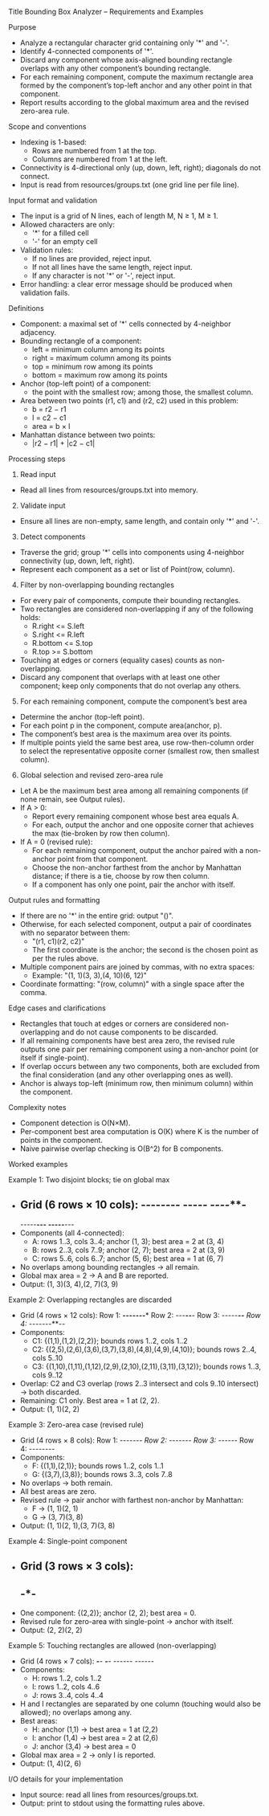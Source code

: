 Title
Bounding Box Analyzer – Requirements and Examples

Purpose
- Analyze a rectangular character grid containing only '*' and '-'.
- Identify 4-connected components of '*'.
- Discard any component whose axis-aligned bounding rectangle overlaps with any other component’s bounding rectangle.
- For each remaining component, compute the maximum rectangle area formed by the component’s top-left anchor and any other point in that component.
- Report results according to the global maximum area and the revised zero-area rule.

Scope and conventions
- Indexing is 1-based:
  - Rows are numbered from 1 at the top.
  - Columns are numbered from 1 at the left.
- Connectivity is 4-directional only (up, down, left, right); diagonals do not connect.
- Input is read from resources/groups.txt (one grid line per file line).

Input format and validation
- The input is a grid of N lines, each of length M, N ≥ 1, M ≥ 1.
- Allowed characters are only:
  - '*' for a filled cell
  - '-' for an empty cell
- Validation rules:
  - If no lines are provided, reject input.
  - If not all lines have the same length, reject input.
  - If any character is not '*' or '-', reject input.
- Error handling: a clear error message should be produced when validation fails.

Definitions
- Component: a maximal set of '*' cells connected by 4-neighbor adjacency.
- Bounding rectangle of a component:
  - left = minimum column among its points
  - right = maximum column among its points
  - top = minimum row among its points
  - bottom = maximum row among its points
- Anchor (top-left point) of a component:
  - the point with the smallest row; among those, the smallest column.
- Area between two points (r1, c1) and (r2, c2) used in this problem:
  - b = r2 − r1
  - l = c2 − c1
  - area = b × l
- Manhattan distance between two points:
  - |r2 − r1| + |c2 − c1|

Processing steps
1) Read input
- Read all lines from resources/groups.txt into memory.

2) Validate input
- Ensure all lines are non-empty, same length, and contain only '*' and '-'.

3) Detect components
- Traverse the grid; group '*' cells into components using 4-neighbor connectivity (up, down, left, right).
- Represent each component as a set or list of Point(row, column).

4) Filter by non-overlapping bounding rectangles
- For every pair of components, compute their bounding rectangles.
- Two rectangles are considered non-overlapping if any of the following holds:
  - R.right <= S.left
  - S.right <= R.left
  - R.bottom <= S.top
  - R.top >= S.bottom
- Touching at edges or corners (equality cases) counts as non-overlapping.
- Discard any component that overlaps with at least one other component; keep only components that do not overlap any others.

5) For each remaining component, compute the component’s best area
- Determine the anchor (top-left point).
- For each point p in the component, compute area(anchor, p).
- The component’s best area is the maximum area over its points.
- If multiple points yield the same best area, use row-then-column order to select the representative opposite corner (smallest row, then smallest column).

6) Global selection and revised zero-area rule
- Let A be the maximum best area among all remaining components (if none remain, see Output rules).
- If A > 0:
  - Report every remaining component whose best area equals A.
  - For each, output the anchor and one opposite corner that achieves the max (tie-broken by row then column).
- If A = 0 (revised rule):
  - For each remaining component, output the anchor paired with a non-anchor point from that component.
  - Choose the non-anchor farthest from the anchor by Manhattan distance; if there is a tie, choose by row then column.
  - If a component has only one point, pair the anchor with itself.

Output rules and formatting
- If there are no '*' in the entire grid: output "()".
- Otherwise, for each selected component, output a pair of coordinates with no separator between them:
  - "(r1, c1)(r2, c2)"
  - The first coordinate is the anchor; the second is the chosen point as per the rules above.
- Multiple component pairs are joined by commas, with no extra spaces:
  - Example: "(1, 1)(3, 3),(4, 10)(6, 12)"
- Coordinate formatting: "(row, column)" with a single space after the comma.

Edge cases and clarifications
- Rectangles that touch at edges or corners are considered non-overlapping and do not cause components to be discarded.
- If all remaining components have best area zero, the revised rule outputs one pair per remaining component using a non-anchor point (or itself if single-point).
- If overlap occurs between any two components, both are excluded from the final consideration (and any other overlapping ones as well).
- Anchor is always top-left (minimum row, then minimum column) within the component.

Complexity notes
- Component detection is O(N×M).
- Per-component best area computation is O(K) where K is the number of points in the component.
- Naive pairwise overlap checking is O(B^2) for B components.

Worked examples

Example 1: Two disjoint blocks; tie on global max
- Grid (6 rows × 10 cols):
  --**------
  --**--***-
  --**--***-
  ----------
  -----**---
  -----**---
- Components (all 4-connected):
  - A: rows 1..3, cols 3..4; anchor (1, 3); best area = 2 at (3, 4)
  - B: rows 2..3, cols 7..9; anchor (2, 7); best area = 2 at (3, 9)
  - C: rows 5..6, cols 6..7; anchor (5, 6); best area = 1 at (6, 7)
- No overlaps among bounding rectangles → all remain.
- Global max area = 2 → A and B are reported.
- Output: (1, 3)(3, 4),(2, 7)(3, 9)

Example 2: Overlapping rectangles are discarded
- Grid (4 rows × 12 cols):
  Row 1: **-------***
  Row 2: -*--**--***-
  Row 3: -----***--**
  Row 4: -------***--
- Components:
  - C1: {(1,1),(1,2),(2,2)}; bounds rows 1..2, cols 1..2
  - C2: {(2,5),(2,6),(3,6),(3,7),(3,8),(4,8),(4,9),(4,10)}; bounds rows 2..4, cols 5..10
  - C3: {(1,10),(1,11),(1,12),(2,9),(2,10),(2,11),(3,11),(3,12)}; bounds rows 1..3, cols 9..12
- Overlap: C2 and C3 overlap (rows 2..3 intersect and cols 9..10 intersect) → both discarded.
- Remaining: C1 only. Best area = 1 at (2, 2).
- Output: (1, 1)(2, 2)

Example 3: Zero-area case (revised rule)
- Grid (4 rows × 8 cols):
  Row 1: *-------
  Row 2: *-------
  Row 3: ------**
  Row 4: --------
- Components:
  - F: {(1,1),(2,1)}; bounds rows 1..2, cols 1..1
  - G: {(3,7),(3,8)}; bounds rows 3..3, cols 7..8
- No overlaps → both remain.
- All best areas are zero.
- Revised rule → pair anchor with farthest non-anchor by Manhattan:
  - F → (1, 1)(2, 1)
  - G → (3, 7)(3, 8)
- Output: (1, 1)(2, 1),(3, 7)(3, 8)

Example 4: Single-point component
- Grid (3 rows × 3 cols):
  ---
  -*-
  ---
- One component: {(2,2)}; anchor (2, 2); best area = 0.
- Revised rule for zero-area with single-point → anchor with itself.
- Output: (2, 2)(2, 2)

Example 5: Touching rectangles are allowed (non-overlapping)
- Grid (4 rows × 7 cols):
  **-***-
  **-***-
  ---*---
  ---*---
- Components:
  - H: rows 1..2, cols 1..2
  - I: rows 1..2, cols 4..6
  - J: rows 3..4, cols 4..4
- H and I rectangles are separated by one column (touching would also be allowed); no overlaps among any.
- Best areas:
  - H: anchor (1,1) → best area = 1 at (2,2)
  - I: anchor (1,4) → best area = 2 at (2,6)
  - J: anchor (3,4) → best area = 0
- Global max area = 2 → only I is reported.
- Output: (1, 4)(2, 6)

I/O details for your implementation
- Input source: read all lines from resources/groups.txt.
- Output: print to stdout using the formatting rules above.
